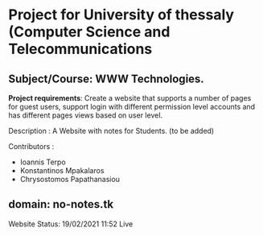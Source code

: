 # Project for University of thessaly (Computer Science and Telecommunications
## Subject/Course: WWW Technologies. 

**Project requirements**: Create a website that supports a number of pages for guest users, support login with different permission level accounts and has different pages views based on user level.

Description : A Website with notes for Students. (to be added)

Contributors : 
- Ioannis Terpo
- Konstantinos Mpakalaros
- Chrysostomos Papathanasiou

domain: no-notes.tk
---------------------------------------------------------
Website Status:
19/02/2021 11:52 Live 
